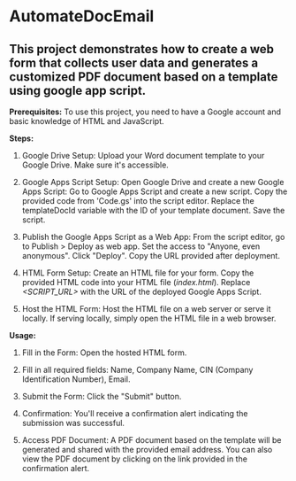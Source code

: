 # AutomateDocEmail
## This project demonstrates how to create a web form that collects user data and generates a customized PDF document based on a template using google app script.

**Prerequisites:**
To use this project, you need to have a Google account and basic knowledge of HTML and JavaScript.

**Steps:**
1. Google Drive Setup:
Upload your Word document template to your Google Drive. Make sure it's accessible.

2. Google Apps Script Setup:
Open Google Drive and create a new Google Apps Script:
Go to Google Apps Script and create a new script.
Copy the provided code from 'Code.gs' into the script editor.
Replace the templateDocId variable with the ID of your template document.
Save the script.

3. Publish the Google Apps Script as a Web App:
From the script editor, go to Publish > Deploy as web app.
Set the access to "Anyone, even anonymous".
Click "Deploy".
Copy the URL provided after deployment.

4. HTML Form Setup:
Create an HTML file for your form.
Copy the provided HTML code into your HTML file (*index.html*).
Replace *<SCRIPT_URL>* with the URL of the deployed Google Apps Script.

5. Host the HTML Form:
Host the HTML file on a web server or serve it locally.
If serving locally, simply open the HTML file in a web browser.

**Usage:**
1. Fill in the Form:
   Open the hosted HTML form.

2. Fill in all required fields:
   Name, Company Name, CIN (Company Identification Number), Email.

3. Submit the Form:
   Click the "Submit" button.

4. Confirmation:
   You'll receive a confirmation alert indicating the submission was successful.

5. Access PDF Document:
   A PDF document based on the template will be generated and shared with the provided email address.
   You can also view the PDF document by clicking on the link provided in the confirmation alert.


